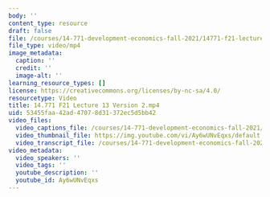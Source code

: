 ```yaml
---
body: ''
content_type: resource
draft: false
file: /courses/14-771-development-economics-fall-2021/14771-f21-lecture-13-version-2_360p_16_9.mp4
file_type: video/mp4
image_metadata:
  caption: ''
  credit: ''
  image-alt: ''
learning_resource_types: []
license: https://creativecommons.org/licenses/by-nc-sa/4.0/
resourcetype: Video
title: 14.771 F21 Lecture 13 Version 2.mp4
uid: 53455faa-42ad-4707-8d31-372ec5d5bb42
video_files:
  video_captions_file: /courses/14-771-development-economics-fall-2021/1ckFCRNyOT_y3f6wwYUtqAOs6LZJYZpUU_transcript.webvtt
  video_thumbnail_file: https://img.youtube.com/vi/Ay6wUNvEqxs/default.jpg
  video_transcript_file: /courses/14-771-development-economics-fall-2021/1ckFCRNyOT_y3f6wwYUtqAOs6LZJYZpUU_transcript.pdf
video_metadata:
  video_speakers: ''
  video_tags: ''
  youtube_description: ''
  youtube_id: Ay6wUNvEqxs
---
```


